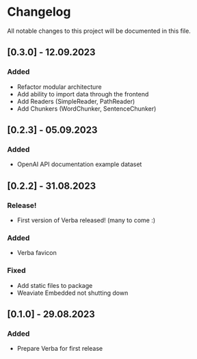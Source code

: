 # Changelog

All notable changes to this project will be documented in this file.

## [0.3.0] - 12.09.2023

### Added
- Refactor modular architecture
- Add ability to import data through the frontend
- Add Readers (SimpleReader, PathReader)
- Add Chunkers (WordChunker, SentenceChunker)

## [0.2.3] - 05.09.2023

### Added
- OpenAI API documentation example dataset

## [0.2.2] - 31.08.2023

### Release!
- First version of Verba released! (many to come :)

### Added
- Verba favicon

### Fixed
- Add static files to package
- Weaviate Embedded not shutting down

## [0.1.0] - 29.08.2023

### Added
- Prepare Verba for first release


